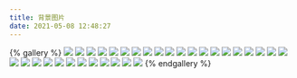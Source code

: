 ```yaml
---
title: 背景图片
date: 2021-05-08 12:48:27
---
```


{% gallery %}
![](https://cdn.jsdelivr.net/gh/wuyasheng/pic_bed/Gallery/img_background/img_background_01.jpg)
![](https://cdn.jsdelivr.net/gh/wuyasheng/pic_bed/Gallery/img_background/img_background_02.jpg)
![](https://cdn.jsdelivr.net/gh/wuyasheng/pic_bed/Gallery/img_background/img_background_03.jpg)
![](https://cdn.jsdelivr.net/gh/wuyasheng/pic_bed/Gallery/img_background/img_background_04.jpg)
![](https://cdn.jsdelivr.net/gh/wuyasheng/pic_bed/Gallery/img_background/img_background_05.jpg)
![](https://cdn.jsdelivr.net/gh/wuyasheng/pic_bed/Gallery/img_background/img_background_06.jpg)
![](https://cdn.jsdelivr.net/gh/wuyasheng/pic_bed/Gallery/img_background/img_background_07.jpg)
![](https://cdn.jsdelivr.net/gh/wuyasheng/pic_bed/Gallery/img_background/img_background_08.jpg)
![](https://cdn.jsdelivr.net/gh/wuyasheng/pic_bed/Gallery/img_background/img_background_09.jpg)
![](https://cdn.jsdelivr.net/gh/wuyasheng/pic_bed/Gallery/img_background/img_background_10.jpg)
![](https://cdn.jsdelivr.net/gh/wuyasheng/pic_bed/Gallery/img_background/img_background_11.jpg)
![](https://cdn.jsdelivr.net/gh/wuyasheng/pic_bed/Gallery/img_background/img_background_12.jpg)
![](https://cdn.jsdelivr.net/gh/wuyasheng/pic_bed/Gallery/img_background/img_background_13.jpg)
![](https://cdn.jsdelivr.net/gh/wuyasheng/pic_bed/Gallery/img_background/img_background_14.jpg)
![](https://cdn.jsdelivr.net/gh/wuyasheng/pic_bed/Gallery/img_background/img_background_15.jpg)
![](https://cdn.jsdelivr.net/gh/wuyasheng/pic_bed/Gallery/img_background/img_background_16.jpg)
![](https://cdn.jsdelivr.net/gh/wuyasheng/pic_bed/Gallery/img_background/img_background_17.jpg)
![](https://cdn.jsdelivr.net/gh/wuyasheng/pic_bed/Gallery/img_background/img_background_18.jpg)
![](https://cdn.jsdelivr.net/gh/wuyasheng/pic_bed/Gallery/img_background/img_background_19.jpg)
![](https://cdn.jsdelivr.net/gh/wuyasheng/pic_bed/Gallery/img_background/img_background_20.jpg)
![](https://cdn.jsdelivr.net/gh/wuyasheng/pic_bed/Gallery/img_background/img_background_21.jpg)
![](https://cdn.jsdelivr.net/gh/wuyasheng/pic_bed/Gallery/img_background/img_background_22.jpg)
![](https://cdn.jsdelivr.net/gh/wuyasheng/pic_bed/Gallery/img_background/img_background_23.jpg)
![](https://cdn.jsdelivr.net/gh/wuyasheng/pic_bed/Gallery/img_background/img_background_24.jpg)
![](https://cdn.jsdelivr.net/gh/wuyasheng/pic_bed/Gallery/img_background/img_background_25.jpg)
![](https://cdn.jsdelivr.net/gh/wuyasheng/pic_bed/Gallery/img_background/img_background_26.jpg)
![](https://cdn.jsdelivr.net/gh/wuyasheng/pic_bed/Gallery/img_background/img_background_27.jpg)
![](https://cdn.jsdelivr.net/gh/wuyasheng/pic_bed/Gallery/img_background/img_background_28.jpg)
![](https://cdn.jsdelivr.net/gh/wuyasheng/pic_bed/Gallery/img_background/img_background_29.jpg)
![](https://cdn.jsdelivr.net/gh/wuyasheng/pic_bed/Gallery/img_background/img_background_30.jpg)
![](https://cdn.jsdelivr.net/gh/wuyasheng/pic_bed/Gallery/img_background/img_background_31.jpg)
![](https://cdn.jsdelivr.net/gh/wuyasheng/pic_bed/Gallery/img_background/img_background_32.jpg)
{% endgallery %}



